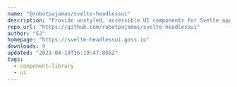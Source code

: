 ```yaml
---
name: "@robotpajamas/svelte-headlessui"
description: "Provide unstyled, accessible UI components for Svelte apps."
repo_url: "https://github.com/robotpajamas/svelte-headlessui"
author: "SJ"
homepage: "https://svelte-headlessui.goss.io"
downloads: 9
updated: "2023-04-19T16:19:47.865Z"
tags: 
  - component-library
  - ui
---
```

